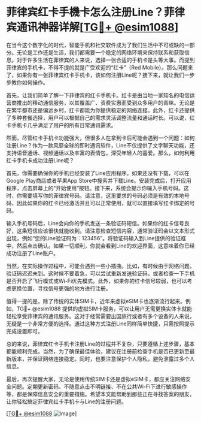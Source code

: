 # 菲律宾红卡手機卡怎么注册Line？菲律宾通讯神器详解[[TG💪+ @esim1088](https://t.me/s/esim1088)]

在当今这个数字化的时代，智能手机和社交软件成为了我们生活中不可或缺的一部分。无论是工作还是生活，我们都需要一个稳定的网络环境来保持联系和获取信息。对于许多生活在菲律宾的人来说，选择一张合适的手机卡是头等大事。而提到菲律宾的手机卡，不得不提的就是广受欢迎的“红卡”（Red Mobile）。那么问题来了，如果你有一张菲律宾红卡手机卡，该如何注册Line呢？接下来，就让我们一步步教你如何操作。

首先，让我们简单了解一下菲律宾的红卡手机卡。红卡是由当地一家知名的电信运营商推出的移动通信服务，以其覆盖广、资费实惠而受到众多用户的青睐。无论是在繁华都市还是偏远乡村，红卡都能为你提供稳定的网络连接。此外，红卡还提供了多种套餐选择，用户可以根据自己的需求灵活调整流量和通话时长。可以说，红卡手机卡几乎满足了用户的所有日常通讯需求。

然而，尽管红卡手机卡功能强大，但很多人在拿到卡后可能会遇到一个问题：如何注册Line？作为一款风靡全球的即时通讯软件，Line不仅提供了文字聊天功能，还支持语音通话、视频通话以及丰富的表情包，深受年轻人的喜爱。那么，如何利用红卡手机卡成功注册Line呢？

首先，你需要确保你的手机已经安装了Line应用程序。如果还没有下载，可以在Google Play商店或者苹果App Store中搜索并下载Line。安装完成后，打开应用程序，点击屏幕上的“开始使用”按钮。接下来，系统会提示你输入手机号码。这时，你需要填写你的菲律宾号码。请注意，这里要求的号码必须是有效的本地号码，因此如果你的红卡已经激活并且可以正常使用，就可以直接填写红卡绑定的号码。

输入手机号码后，Line会向你的手机发送一条验证码短信。如果你的红卡信号良好，这条短信应该很快就能收到。请注意检查短信内容，通常验证码会以文本形式出现，例如“您的Line验证码为：123456”。将验证码输入到Line提供的验证框中，然后点击确认。如果一切顺利，你就会看到Line的欢迎界面，这意味着你已经成功注册了Line账户。

当然，在实际操作过程中，可能会遇到一些小插曲。比如，有时候由于网络问题，验证码迟迟未到。这时候不要着急，可以尝试重新发送验证码，或者检查一下手机是否开启了飞行模式或Wi-Fi优先模式。此外，如果你的红卡信号较弱，也可以考虑更换位置，寻找信号更强的地方进行注册。

值得一提的是，除了传统的实体SIM卡，近年来虚拟eSIM卡也逐渐流行起来。例如，TG💪+ @esim1088 提供的虚拟SIM卡服务，可以让用户无需更换实体卡就能轻松享受菲律宾的通讯服务。这对于经常需要出国旅行或者有多个设备的人来说，无疑是一个非常方便的选择。通过这种方式注册Line同样简单快捷，只需按照提示完成设置即可。

总的来说，菲律宾红卡手机卡注册Line的过程并不复杂，只要遵循上述步骤，基本都能顺利完成。当然，为了确保最佳体验，建议在注册前检查手机是否已更新至最新版本，并保证网络连接稳定。同时，也要注意保护个人隐私，避免泄露过多个人信息。

最后，再次提醒大家，无论是使用传统SIM卡还是虚拟eSIM卡，都应关注网络安全问题。定期更新密码、不随意点击不明链接、不在公共Wi-Fi下进行敏感操作等，都是保障信息安全的重要措施。希望本文能帮助到那些正在寻找答案的朋友，让你轻松搞定菲律宾红卡手机卡与Line的注册问题。

[[TG💪+ @esim1088](https://t.me/s/esim1088) ![Image](https://i.postimg.cc/4NQfJmqS/Snipaste-2025-05-13-00-14-12.png)]